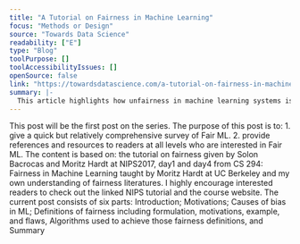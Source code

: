 ```yaml
---
title: "A Tutorial on Fairness in Machine Learning"
focus: "Methods or Design"
source: "Towards Data Science"
readability: ["E"]
type: "Blog"
toolPurpose: []
toolAccessibilityIssues: []
openSource: false
link: "https://towardsdatascience.com/a-tutorial-on-fairness-in-machine-learning-3ff8ba1040cb"
summary: |-
  This article highlights how unfairness in machine learning systems is mainly due to human bias existing in the training data.
---
```

This post will be the first post on the series. The purpose of this post is to: 1. give a quick but relatively comprehensive survey of Fair ML. 2. provide references and resources to readers at all levels who are interested in Fair ML. The content is based on: the tutorial on fairness given by Solon Bacrocas and Moritz Hardt at NIPS2017, day1 and day4 from CS 294: Fairness in Machine Learning taught by Moritz Hardt at UC Berkeley and my own understanding of fairness literatures. I highly encourage interested readers to check out the linked NIPS tutorial and the course website. The current post consists of six parts: Introduction; Motivations; Causes of bias in ML; Definitions of fairness including formulation, motivations, example, and flaws, Algorithms used to achieve those fairness definitions, and Summary
